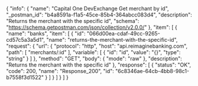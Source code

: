 {
  "info": {
    "name": "Capital One DevExchange Get merchant by id",
    "_postman_id": "b4a8591a-f1a5-45ce-85b4-364abcc083d4",
    "description": "Returns the merchant with the specific id",
    "schema": "https://schema.getpostman.com/json/collection/v2.0.0/"
  },
  "item": [
    {
      "name": "banks",
      "item": [
        {
          "id": "066d00ea-cdaf-49cc-9265-cd57c5a3a5d1",
          "name": "returns-the-merchant-with-the-specific-id",
          "request": {
            "url": {
              "protocol": "http",
              "host": "api.reimaginebanking.com",
              "path": [
                "merchants/:id"
              ],
              "variable": [
                {
                  "id": "id",
                  "value": "{}",
                  "type": "string"
                }
              ]
            },
            "method": "GET",
            "body": {
              "mode": "raw"
            },
            "description": "Returns the merchant with the specific id"
          },
          "response": [
            {
              "status": "OK",
              "code": 200,
              "name": "Response_200",
              "id": "6c8346ae-64cb-4bb8-98c1-b7558f3d1522"
            }
          ]
        }
      ]
    }
  ]
}